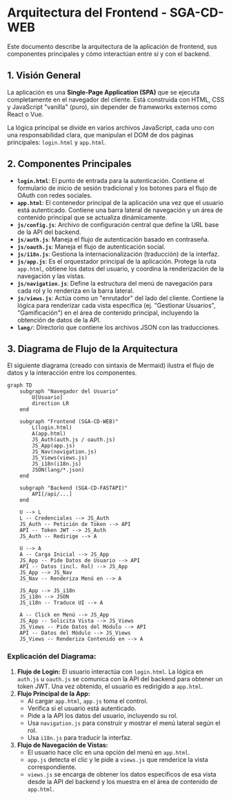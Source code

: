 # Arquitectura del Frontend - SGA-CD-WEB

Este documento describe la arquitectura de la aplicación de frontend, sus componentes principales y cómo interactúan entre sí y con el backend.

## 1. Visión General

La aplicación es una **Single-Page Application (SPA)** que se ejecuta completamente en el navegador del cliente. Está construida con HTML, CSS y JavaScript "vanilla" (puro), sin depender de frameworks externos como React o Vue.

La lógica principal se divide en varios archivos JavaScript, cada uno con una responsabilidad clara, que manipulan el DOM de dos páginas principales: `login.html` y `app.html`.

## 2. Componentes Principales

*   **`login.html`**: El punto de entrada para la autenticación. Contiene el formulario de inicio de sesión tradicional y los botones para el flujo de OAuth con redes sociales.
*   **`app.html`**: El contenedor principal de la aplicación una vez que el usuario está autenticado. Contiene una barra lateral de navegación y un área de contenido principal que se actualiza dinámicamente.
*   **`js/config.js`**: Archivo de configuración central que define la URL base de la API del backend.
*   **`js/auth.js`**: Maneja el flujo de autenticación basado en contraseña.
*   **`js/oauth.js`**: Maneja el flujo de autenticación social.
*   **`js/i18n.js`**: Gestiona la internacionalización (traducción) de la interfaz.
*   **`js/app.js`**: Es el orquestador principal de la aplicación. Protege la ruta `app.html`, obtiene los datos del usuario, y coordina la renderización de la navegación y las vistas.
*   **`js/navigation.js`**: Define la estructura del menú de navegación para cada rol y lo renderiza en la barra lateral.
*   **`js/views.js`**: Actúa como un "enrutador" del lado del cliente. Contiene la lógica para renderizar cada vista específica (ej. "Gestionar Usuarios", "Gamificación") en el área de contenido principal, incluyendo la obtención de datos de la API.
*   **`lang/`**: Directorio que contiene los archivos JSON con las traducciones.

## 3. Diagrama de Flujo de la Arquitectura

El siguiente diagrama (creado con sintaxis de Mermaid) ilustra el flujo de datos y la interacción entre los componentes.

```mermaid
graph TD
    subgraph "Navegador del Usuario"
        U[Usuario]
        direction LR
    end

    subgraph "Frontend (SGA-CD-WEB)"
        L(login.html)
        A(app.html)
        JS_Auth(auth.js / oauth.js)
        JS_App(app.js)
        JS_Nav(navigation.js)
        JS_Views(views.js)
        JS_i18n(i18n.js)
        JSON(lang/*.json)
    end

    subgraph "Backend (SGA-CD-FASTAPI)"
        API[/api/...]
    end

    U --> L
    L -- Credenciales --> JS_Auth
    JS_Auth -- Petición de Token --> API
    API -- Token JWT --> JS_Auth
    JS_Auth -- Redirige --> A

    U --> A
    A -- Carga Inicial --> JS_App
    JS_App -- Pide Datos de Usuario --> API
    API -- Datos (incl. Rol) --> JS_App
    JS_App --> JS_Nav
    JS_Nav -- Renderiza Menú en --> A

    JS_App --> JS_i18n
    JS_i18n --> JSON
    JS_i18n -- Traduce UI --> A

    A -- Click en Menú --> JS_App
    JS_App -- Solicita Vista --> JS_Views
    JS_Views -- Pide Datos del Módulo --> API
    API -- Datos del Módulo --> JS_Views
    JS_Views -- Renderiza Contenido en --> A
```

### Explicación del Diagrama:

1.  **Flujo de Login:** El usuario interactúa con `login.html`. La lógica en `auth.js` u `oauth.js` se comunica con la API del backend para obtener un token JWT. Una vez obtenido, el usuario es redirigido a `app.html`.
2.  **Flujo Principal de la App:**
    *   Al cargar `app.html`, `app.js` toma el control.
    *   Verifica si el usuario está autenticado.
    *   Pide a la API los datos del usuario, incluyendo su rol.
    *   Usa `navigation.js` para construir y mostrar el menú lateral según el rol.
    *   Usa `i18n.js` para traducir la interfaz.
3.  **Flujo de Navegación de Vistas:**
    *   El usuario hace clic en una opción del menú en `app.html`.
    *   `app.js` detecta el clic y le pide a `views.js` que renderice la vista correspondiente.
    *   `views.js` se encarga de obtener los datos específicos de esa vista desde la API del backend y los muestra en el área de contenido de `app.html`.
